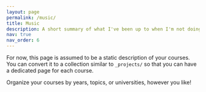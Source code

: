 ```yaml
---
layout: page
permalink: /music/
title: Music
description: A short summary of what I've been up to when I'm not doing maths.
nav: true
nav_order: 6
---
```


For now, this page is assumed to be a static description of your courses. You can convert it to a collection similar to `_projects/` so that you can have a dedicated page for each course.

Organize your courses by years, topics, or universities, however you like!
